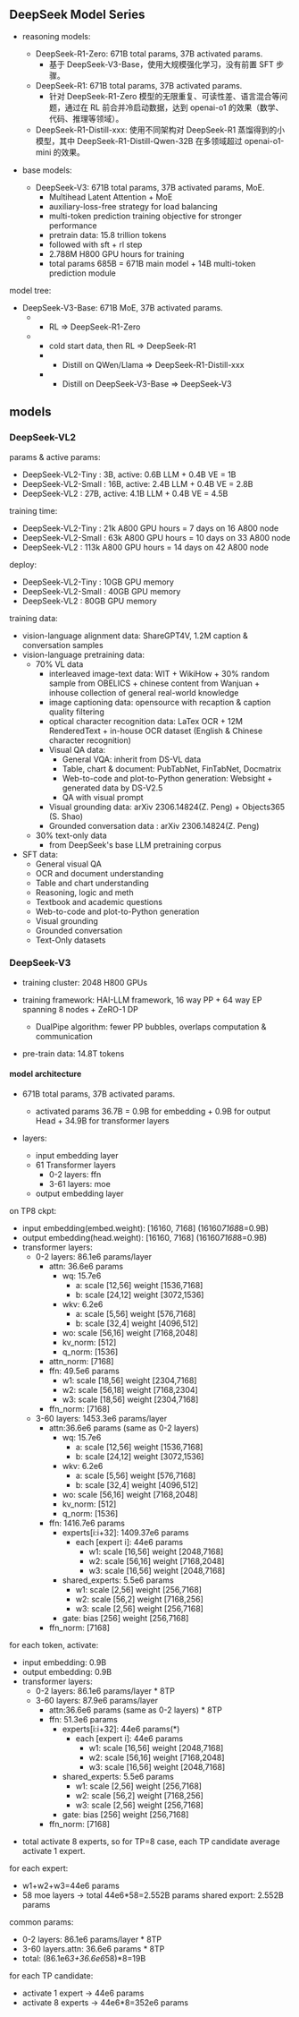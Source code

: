 
## DeepSeek Model Series

- reasoning models:
    - DeepSeek-R1-Zero: 671B total params, 37B activated params.
        - 基于 DeepSeek-V3-Base，使用大规模强化学习，没有前置 SFT 步骤。
    - DeepSeek-R1: 671B total params, 37B activated params.
        - 针对 DeepSeek-R1-Zero 模型的无限重复、可读性差、语言混合等问题，通过在 RL 前合并冷启动数据，达到 openai-o1 的效果（数学、代码、推理等领域）。
    - DeepSeek-R1-Distill-xxx: 使用不同架构对 DeepSeek-R1 蒸馏得到的小模型，其中 DeepSeek-R1-Distill-Qwen-32B 在多领域超过 openai-o1-mini 的效果。

- base models:
    - DeepSeek-V3: 671B total params, 37B activated params, MoE.
        - Multihead Latent Attention + MoE
        - auxiliary-loss-free strategy for load balancing
        - multi-token prediction training objective for stronger performance
        - pretrain data: 15.8 trillion tokens
        - followed with sft + rl step
        - 2.788M H800 GPU hours for training
        - total params 685B = 671B main model + 14B multi-token prediction module



model tree:

- DeepSeek-V3-Base: 671B MoE, 37B activated params.
    - + RL => DeepSeek-R1-Zero
    - + cold start data, then RL => DeepSeek-R1
      - + Distill on QWen/Llama => DeepSeek-R1-Distill-xxx
      - + Distill on DeepSeek-V3-Base => DeepSeek-V3



## models


### DeepSeek-VL2

params & active params:
- DeepSeek-VL2-Tiny   :  3B, active: 0.6B LLM + 0.4B VE = 1B
- DeepSeek-VL2-Small  : 16B, active: 2.4B LLM + 0.4B VE = 2.8B
- DeepSeek-VL2        : 27B, active: 4.1B LLM + 0.4B VE = 4.5B

training time:
- DeepSeek-VL2-Tiny   : 21k  A800 GPU hours =  7 days on 16 A800 node
- DeepSeek-VL2-Small  : 63k  A800 GPU hours = 10 days on 33 A800 node
- DeepSeek-VL2        : 113k A800 GPU hours = 14 days on 42 A800 node

deploy:
- DeepSeek-VL2-Tiny   : 10GB GPU memory
- DeepSeek-VL2-Small  : 40GB GPU memory
- DeepSeek-VL2        : 80GB GPU memory

training data:
- vision-language alignment data: ShareGPT4V, 1.2M caption & conversation samples
- vision-language pretraining data: 
    - 70% VL data
        - interleaved image-text data: WIT + WikiHow + 30% random sample from OBELICS + chinese content from Wanjuan + inhouse collection of general real-world knowledge
        - image captioning data: opensource with recaption & caption quality filtering
        - optical character recognition data: LaTex OCR + 12M RenderedText + in-house OCR dataset (English & Chinese character recognition)
        - Visual QA data:
            - General VQA: inherit from DS-VL data
            - Table, chart & document: PubTabNet, FinTabNet, Docmatrix
            - Web-to-code and plot-to-Python generation: Websight + generated data by DS-V2.5
            - QA with visual prompt
        - Visual grounding data: arXiv 2306.14824(Z. Peng) + Objects365 (S. Shao)
        - Grounded conversation data : arXiv 2306.14824(Z. Peng)
    - 30% text-only data
        - from DeepSeek's base LLM pretraining corpus
- SFT data: 
    - General visual QA
    - OCR and document understanding
    - Table and chart understanding
    - Reasoning, logic and meth
    - Textbook and academic questions
    - Web-to-code and plot-to-Python generation
    - Visual grounding
    - Grounded conversation
    - Text-Only datasets



### DeepSeek-V3

- training cluster: 2048 H800 GPUs
- training framework: HAI-LLM framework, 16 way PP + 64 way EP spanning 8 nodes + ZeRO-1 DP
    - DualPipe algorithm: fewer PP bubbles, overlaps computation & communication


- pre-train data: 14.8T tokens



#### model architecture

- 671B total params, 37B activated params.
    - activated params 36.7B = 0.9B for embedding + 0.9B for output Head + 34.9B for transformer layers

- layers:
    - input embedding layer
    - 61 Transformer layers
        - 0-2 layers: ffn
        - 3-61 layers: moe
    - output embedding layer


on TP8 ckpt:
- input embedding(embed.weight): [16160, 7168] (16160*7168*8=0.9B)
- output embedding(head.weight): [16160, 7168] (16160*7168*8=0.9B)
- transformer layers:
    - 0-2 layers: 86.1e6 params/layer
        - attn: 36.6e6 params
            - wq: 15.7e6
                - a: scale [12,56] weight [1536,7168]
                - b: scale [24,12] weight [3072,1536]
            - wkv: 6.2e6
                - a: scale [5,56] weight [576,7168]
                - b: scale [32,4] weight [4096,512]
            - wo: scale [56,16] weight [7168,2048]
            - kv_norm: [512]
            - q_norm: [1536]
        - attn_norm: [7168]
        - ffn: 49.5e6 params
            - w1: scale [18,56] weight [2304,7168]
            - w2: scale [56,18] weight [7168,2304]
            - w3: scale [18,56] weight [2304,7168]
        - ffn_norm: [7168]
    - 3-60 layers: 1453.3e6 params/layer
        - attn:36.6e6 params (same as 0-2 layers)
            - wq: 15.7e6
                - a: scale [12,56] weight [1536,7168]
                - b: scale [24,12] weight [3072,1536]
            - wkv: 6.2e6
                - a: scale [5,56] weight [576,7168]
                - b: scale [32,4] weight [4096,512]
            - wo: scale [56,16] weight [7168,2048]
            - kv_norm: [512]
            - q_norm: [1536]
        - ffn: 1416.7e6 params
            - experts[i:i+32]: 1409.37e6 params
                - each [expert i]: 44e6 params
                    - w1: scale [16,56] weight [2048,7168]
                    - w2: scale [56,16] weight [7168,2048]
                    - w3: scale [16,56] weight [2048,7168]
            - shared_experts: 5.5e6 params
                - w1: scale [2,56] weight [256,7168]
                - w2: scale [56,2] weight [7168,256]
                - w3: scale [2,56] weight [256,7168]
            - gate: bias [256] weight [256,7168]
        - ffn_norm: [7168]


for each token, activate:
- input embedding: 0.9B
- output embedding: 0.9B
- transformer layers:
    - 0-2 layers: 86.1e6 params/layer * 8TP
    - 3-60 layers: 87.9e6 params/layer
        - attn:36.6e6 params (same as 0-2 layers) * 8TP
        - ffn: 51.3e6 params
            - experts[i:i+32]: 44e6 params(*)
                - each [expert i]: 44e6 params
                    - w1: scale [16,56] weight [2048,7168]
                    - w2: scale [56,16] weight [7168,2048]
                    - w3: scale [16,56] weight [2048,7168]
            - shared_experts: 5.5e6 params
                - w1: scale [2,56] weight [256,7168]
                - w2: scale [56,2] weight [7168,256]
                - w3: scale [2,56] weight [256,7168]
            - gate: bias [256] weight [256,7168]
        - ffn_norm: [7168]

* total activate 8 experts, so for TP=8 case, each TP candidate average activate 1 expert.


for each expert: 
- w1+w2+w3=44e6 params
- 58 moe layers -> total 44e6*58=2.552B params
shared export: 2.552B params

common params:
- 0-2 layers: 86.1e6 params/layer * 8TP
- 3-60 layers.attn: 36.6e6 params * 8TP
- total: (86.1e6*3+36.6e6*58)*8=19B

for each TP candidate:
- activate 1 expert -> 44e6 params
- activate 8 experts -> 44e6*8=352e6 params
